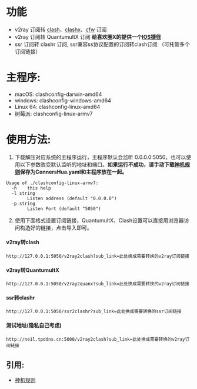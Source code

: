 # 功能
* v2ray 订阅转 [clash](https://github.com/Dreamacro/clash)、[clashx](https://github.com/yichengchen/clashX)、[cfw](https://github.com/Fndroid/clash_for_windows_pkg/releases) 订阅
* v2ray 订阅转 QuantumultX 订阅 **给喜欢圈X的提供一个[IOS捷径](https://www.icloud.com/shortcuts/1fcda0a8ec9c4b48b899d5e9c9da7816)**
* ssr 订阅转 clashr 订阅, ssr兼容ss协议配置的订阅转clash订阅 （可托管多个订阅链接）
# 主程序:
* macOS:    clashconfig-darwin-amd64
* windows:  clashconfig-windows-amd64
* Linux 64: clashconfig-linux-amd64
* 树莓派:    clashconfig-linux-armv7
# 使用方法:
1. 下载解压对应系统的主程序运行，主程序默认会监听 0.0.0.0:5050，也可以使用以下参数改变默认监听的地址和端口。**如果运行不成功，请手动下载[神机规则](https://raw.githubusercontent.com/ConnersHua/Profiles/master/Clash/Pro.yaml)保存为ConnersHua.yaml和主程序放在一起。**
```
Usage of ./clashconfig-linux-armv7:
  -h    this help
  -l string
        Listen address (default "0.0.0.0")
  -p string
        Listen Port (default "5050")
```
2. 使用下面格式设置订阅链接，QuantumultX、Clash设置可以直接用浏览器访问构造好的链接，点击导入即可。
#### v2ray转clash
```
http://127.0.0.1:5050/v2ray2clash?sub_link=此处换成需要转换的v2ray订阅链接
```
#### v2ray转QuantumultX
```
http://127.0.0.1:5050/v2ray2quanx?sub_link=此处换成需要转换的v2ray订阅链接
```
#### ssr转clashr
```
http://127.0.0.1:5050/ssr2clashr?sub_link=此处换成需要转换的ssr订阅链接
```
#### 测试地址(隐私自己考虑)
```
http://ne1l.tpddns.cn:5000/v2ray2clash?sub_link=此处换成需要转换的v2ray订阅链接
```

## 引用:
- [神机规则](https://github.com/ConnersHua/Profiles/tree/master)